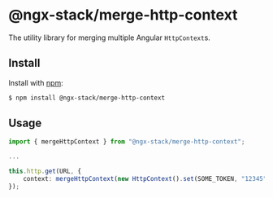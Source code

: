 # @ngx-stack/merge-http-context

The utility library for merging multiple Angular `HttpContext`s.

## Install

Install with [npm](https://www.npmjs.com/):

```sh
$ npm install @ngx-stack/merge-http-context
```

## Usage

```ts
import { mergeHttpContext } from "@ngx-stack/merge-http-context";

...

this.http.get(URL, {
    context: mergeHttpContext(new HttpContext().set(SOME_TOKEN, "12345"), CACHE_CONTEXT)
});
```